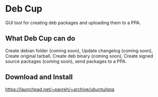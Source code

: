 # Deb Cup
GUI tool for creating deb packages and uploading them to a PPA.

## What Deb Cup can do
Create debian folder (coming soon), Update changelog (coming soon),
Create original tarball, Create deb binary (coming soon),
Create signed source packages (coming soon), send packages to a PPA.

## Download and Install
https://launchpad.net/~pavreh/+archive/ubuntu/ppa
